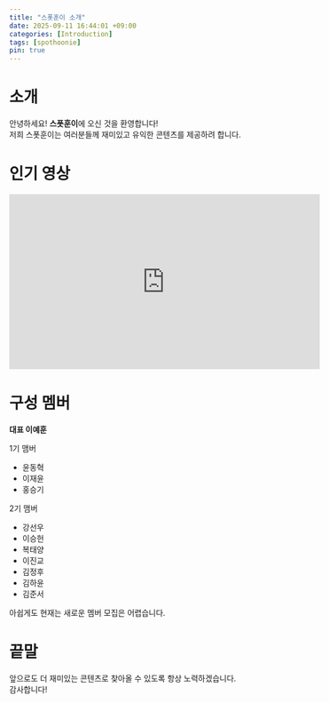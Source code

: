```yaml
---
title: "스폿훈이 소개"
date: 2025-09-11 16:44:01 +09:00
categories: [Introduction]
tags: [spothoonie]
pin: true
---
```


# 소개
안녕하세요! **스폿훈이**에 오신 것을 환영합니다!  
저희 스폿훈이는 여러분들께 재미있고 유익한 콘텐츠를 제공하려 합니다.

# 인기 영상
<iframe width="560" height="315"
src="https://www.youtube.com/embed/0RvcjK7AqDQ"
title="YouTube video player"
frameborder="0" allowfullscreen></iframe>

# 구성 멤버
**대표 이예훈**

1기 맴버
- 윤동혁  
- 이재윤
- 홍승기

2기 맴버
- 강선우  
- 이승헌  
- 복태양  
- 이진교  
- 김정후  
- 김하윤  
- 김준서

아쉽게도 현재는 새로운 멤버 모집은 어렵습니다.


# 끝말
앞으로도 더 재미있는 콘텐츠로 찾아올 수 있도록 항상 노력하겠습니다.  
감사합니다!
